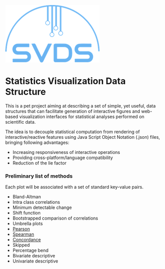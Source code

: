 ![alt text](svds2.png)

# Statistics Visualization Data Structure

This is a pet project aiming at describing a set of simple, yet useful, data structures that can facilitate generation of interactive figures and web-based visualization interfaces for statistical analyses performed on scientific data.

The idea is to decouple statistical computation from rendering of interactive/reactive features using Java Script Object Notation (.json) files, bringing following advantages:

* Increasing responsiveness of interactive operations  
* Providing cross-platform/language compatibility
* Reduction of the lie factor


### Preliminary list of methods

Each plot will be associated with a set of standard key-value pairs.

* Bland-Altman
* Intra class correlations
* Minimum detectable change
* Shift function
* Bootstrapped comparison of correlations
* Umbrella plots
* [Pearson](https://github.com/agahkarakuzu/svds/blob/master/Pearson.md)
* [Spearman](https://github.com/agahkarakuzu/svds/blob/master/Spearman.md)
* [Concordance](https://github.com/agahkarakuzu/svds/blob/master/Concordance.md)
* Skipped
* Percentage bend
* Bivariate descriptive
* Univariate descriptive  
